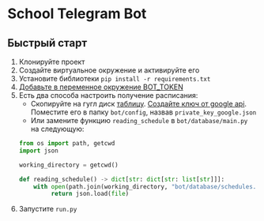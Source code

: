 # School Telegram Bot

## Быстрый старт
1. Клонируйте проект
2. Создайте виртуальное окружение и активируйте его
3. Установите библиотеки `pip install -r requirements.txt`
4. [Добавьте в переменное окружение BOT_TOKEN](https://stackoverflow.com/questions/42708389/how-to-set-environment-variables-in-pycharm)
5. Есть два способа настроить получение расписания:
   - Скопируйте на гугл диск [таблицу](https://docs.google.com/spreadsheets/d/10tHlL4Z_HsXdtDCiLJn2lElQew0aoh-W1J1dOpEKAwA/edit?usp=sharing). [Создайте ключ от google api](https://azzrael.ru/google-cloud-platform-create-app). Поместите его в папку `bot/config`, назвав `private_key_google.json`
   - Или замените функцию `reading_schedule` в `bot/database/main.py` на следующую:
    ```python
   from os import path, getcwd
   import json

   working_directory = getcwd()

   def reading_schedule() -> dict[str: dict[str: list[str]]]:
        with open(path.join(working_directory, "bot/database/schedules.json"), encoding="utf-8") as file:
             return json.load(file)
   ```
6. Запустите `run.py`
